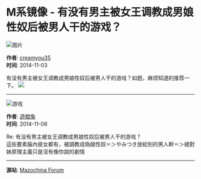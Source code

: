 # M系镜像 - 有没有男主被女王调教成男娘性奴后被男人干的游戏？

![图片](/static/a240/826.png)

**作者**: [creamyou35](https://mazochina.com/author/37347)  
**时间**: 2014-11-03  

有没有男主被女王调教成男娘性奴后被男人干的游戏？如题，麻烦知道的推荐一下。 ![](http://mazochina.com/static/smilies/icon_lol.gif)

---

![游戏](/static/a240/269.png)

**作者**: [遊戲兔](https://mazochina.com/author/6724)  
**时间**: 2014-11-06  

Re: 有没有男主被女王调教成男娘性奴后被男人干的游戏？  
這些要素腦內彼女都有，被調教成偽娘性奴＝＞やみつき放給別的男人幹＝＞絕對妹原理主義只是沒有像你說的劇情  

---

**源站**: [Mazochina Forum](http://mazochina.com/forum/viewtopic.php?f=32&t=21096)